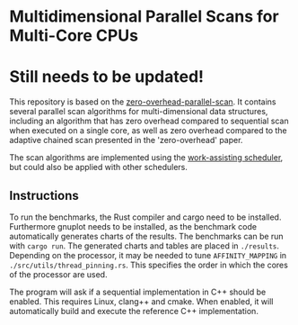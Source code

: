 # Multidimensional Parallel Scans for Multi-Core CPUs <!-- Zero-Overhead Parallel Scans for CPUs -->

# Still needs to be updated!

This repository is based on the [zero-overhead-parallel-scan](https://github.com/ivogabe/zero-overhead-parallel-scans). It contains several parallel scan algorithms
for multi-dimensional data structures, including an algorithm that has zero overhead compared to sequential scan when executed on a single core, as well as zero overhead
compared to the adaptive chained scan presented in the 'zero-overhead' paper. 

The scan algorithms are implemented using the [work-assisting scheduler](https://github.com/ivogabe/workassisting), but could also be applied with other schedulers.

<!-- This repository contains implementations of three parallel scan algorithms for multi-core CPUs which do not need to fix the number of available
cores at the start, and have zero overhead compared to sequential scans when executed on a single core. These two
properties are in contrast with most existing parallel scan algorithms, which are asymptotically optimal, but have a
constant factor overhead compared to sequential scans when executed on a single core.
We achieve these properties by adapting the classic three-phase scan algorithms. The resulting algorithms exhibit
better performance than the original ones on multiple cores. Furthermore, we adapt the chained scan with decoupled
look-back algorithm to also have these two properties.  While this algorithm was originally designed for GPUs, we show
it is also suitable for multi-core CPUs, outperforming the classic three-phase scans
in our benchmarks, by better using the caches of the processor at the cost of more synchronisation.
In general our *adaptive chained scan* is the fastest parallel scan, but in specific situations our *assisted reduce-then-scan* is better.

The scan algorithms are implemented using the [work-assisting scheduler](https://github.com/ivogabe/workassisting), but could also be applied with other schedulers. -->

## Instructions
To run the benchmarks, the Rust compiler and cargo need to be installed. Furthermore gnuplot needs to be installed, as the benchmark code automatically generates charts of the results. The benchmarks can be run with `cargo run`. The generated charts and tables are placed in `./results`. Depending on the processor, it may be needed to tune `AFFINITY_MAPPING` in `./src/utils/thread_pinning.rs`. This specifies the order in which the cores of the processor are used.

The program will ask if a sequential implementation in C++ should be enabled. This requires Linux, clang++ and cmake. When enabled, it will automatically build and execute the reference C++ implementation.

<!-- To run the benchmarks, the Rust compiler and cargo need to be installed. Furthermore gnuplot needs to be installed, as the benchmark code automatically generates charts of the results. The benchmarks can be run with `cargo run`. The generated charts and tables are placed in `./results`. Depending on the processor, it may be needed to tune `AFFINITY_MAPPING` in `./src/utils/thread_pinning.rs`. This specifies the order in which the cores of the processor are used.

The program will ask if a sequential implementation in C++ and parallel implementations in oneTBB and ParlayLib should be enabled. This requires Linux, clang++, cmake and git. When enabled, it will automatically download and install oneTBB and ParlayLib locally in `./reference-cpp`. -->